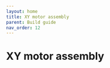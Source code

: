 ```yaml
--- 
layout: home
title: XY motor assembly
parent: Build guide
nav_order: 12
--- 
```

# XY motor assembly
